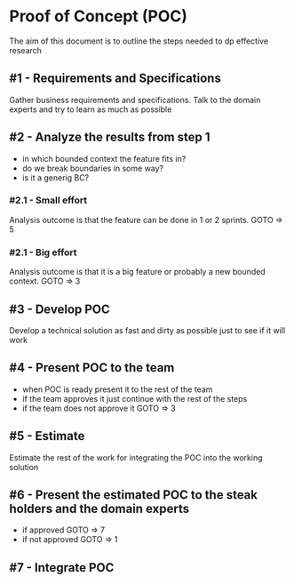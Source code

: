 # Proof of Concept (POC)
The aim of this document is to outline the steps needed to dp effective research

## #1 - Requirements and Specifications  
Gather business requirements and specifications. Talk to the domain experts and try to learn as much as possible

## #2 - Analyze the results from step 1  
- in which bounded context the feature fits in?
- do we break boundaries in some way?
- is it a generig BC?

### #2.1 - Small effort  
Analysis outcome is that the feature can be done in 1 or 2 sprints. GOTO => 5

### #2.1 - Big effort  
Analysis outcome is that it is a big feature or probably a new bounded context. GOTO => 3

## #3 - Develop POC  
Develop a technical solution as fast and dirty as possible just to see if it will work

## #4 - Present POC to the team  
- when POC is ready present it to the rest of the team
- if the team approves it just continue with the rest of the steps
- if the team does not approve it GOTO => 3

## #5 - Estimate  
Estimate the rest of the work for integrating the POC into the working solution

## #6 - Present the estimated POC to the steak holders and the domain experts
- if approved GOTO => 7
- if not approved GOTO => 1

## #7 - Integrate POC
